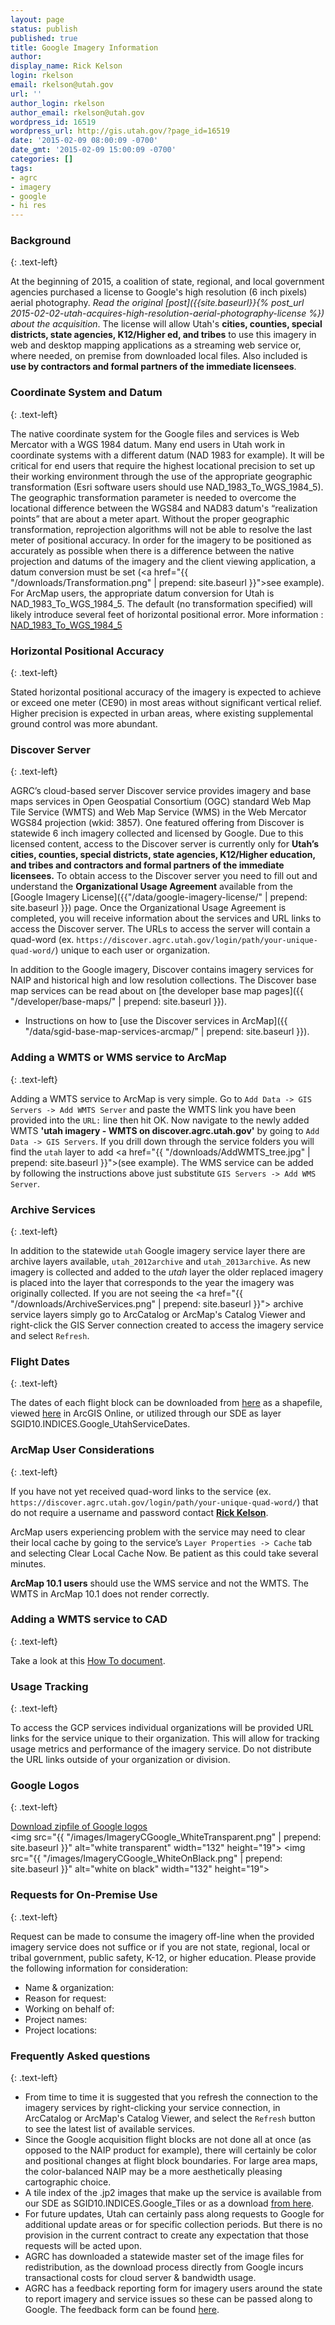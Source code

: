```yaml
---
layout: page
status: publish
published: true
title: Google Imagery Information
author:
display_name: Rick Kelson
login: rkelson
email: rkelson@utah.gov
url: ''
author_login: rkelson
author_email: rkelson@utah.gov
wordpress_id: 16519
wordpress_url: http://gis.utah.gov/?page_id=16519
date: '2015-02-09 08:00:09 -0700'
date_gmt: '2015-02-09 15:00:09 -0700'
categories: []
tags:
- agrc
- imagery
- google
- hi res
---
```

### Background
{: .text-left}

At the beginning of 2015, a coalition of state, regional, and local government agencies purchased a license to Google's high resolution (6 inch pixels) aerial photography. _Read the original [post]({{site.baseurl}}{% post_url 2015-02-02-utah-acquires-high-resolution-aerial-photography-license %}) about the acquisition_. The license will allow Utah's **cities, counties, special districts, state agencies, K12/Higher ed, and tribes** to use this imagery in web and desktop mapping  applications as a streaming web service or, where needed, on premise from downloaded local files. Also included is **use by contractors and formal partners of the immediate licensees**.

### Coordinate System and Datum
{: .text-left}

The native coordinate system for the Google files and services is Web Mercator with a WGS 1984 datum. Many end users in Utah work in coordinate systems with a different datum (NAD 1983 for example). It will be critical for end users that require the highest locational precision to set up their working environment through the use of the appropriate geographic transformation (Esri software users should use NAD_1983_To_WGS_1984_5). The geographic transformation parameter is needed to overcome the locational difference between the WGS84 and NAD83 datum's “realization points” that are about a meter apart. Without the proper geographic transformation, reprojection algorithms will not be able to resolve the last meter of positional accuracy. In order for the imagery to be positioned as accurately as possible when there is a difference between the native projection and datums of the imagery and the client viewing application, a datum conversion must be set (<a href="{{ "/downloads/Transformation.png" | prepend: site.baseurl }}">see example</a>). For ArcMap users, the appropriate datum conversion for Utah is NAD_1983_To_WGS_1984_5. The default (no transformation specified) will likely introduce several feet of horizontal positional error. More information : <a href="http://support.esri.com/en/knowledgebase/techarticles/detail/24159">NAD_1983_To_WGS_1984_5</a>

### Horizontal Positional Accuracy
{: .text-left}

Stated horizontal positional accuracy of the imagery is expected to achieve or exceed one meter (CE90) in most areas without significant vertical relief. Higher precision is expected in urban areas, where existing supplemental ground control was more abundant.

### Discover Server
{: .text-left}

AGRC’s cloud-based server Discover service provides imagery and base maps services in Open Geospatial Consortium (OGC) standard Web Map Tile Service (WMTS) and Web Map Service (WMS) in the Web Mercator WGS84 projection (wkid: 3857). One featured offering from Discover is statewide 6 inch imagery collected and licensed by Google. Due to this licensed content, access to the Discover server is currently only for **Utah’s cities, counties, special districts, state agencies, K12/Higher education, and tribes and contractors and formal partners of the immediate licensees.** To obtain access to the Discover server you need to fill out and understand the **Organizational Usage Agreement** available from the [Google Imagery License]({{"/data/google-imagery-license/" | prepend: site.baseurl }}) page. Once the Organizational Usage Agreement is completed, you will receive information about the services and URL links to access the Discover server. The URLs to access the server will contain a quad-word (ex. `https://discover.agrc.utah.gov/login/path/your-unique-quad-word/`) unique to each user or organization.

In addition to the Google imagery, Discover contains imagery services for NAIP and historical high and low resolution collections. The Discover base map services can be read about on [the developer base map pages]({{ "/developer/base-maps/" | prepend: site.baseurl }}).

- Instructions on how to [use the Discover services in ArcMap]({{ "/data/sgid-base-map-services-arcmap/" | prepend: site.baseurl }}).

### Adding a WMTS or WMS service to ArcMap
{: .text-left}

Adding a WMTS service to ArcMap is very simple. Go to `Add Data -> GIS Servers -> Add WMTS Server` and paste the WMTS link you have been provided into the `URL:` line then hit OK. Now navigate to the newly added WMTS **'utah imagery - WMTS on discover.agrc.utah.gov'** by going to `Add Data -> GIS Servers`. If you drill down through the service folders you will find the `utah` layer to add <a href="{{ "/downloads/AddWMTS_tree.jpg" | prepend: site.baseurl }}">(see example)</a>. The WMS service can be added by following the instructions above just substitute `GIS Servers -> Add WMS Server`.

### Archive Services
{: .text-left}

In addition to the statewide `utah` Google imagery service layer there are archive layers available, `utah_2012archive` and `utah_2013archive`. As new imagery is collected and added to the <em>utah</em> layer the older replaced imagery is placed into the layer that corresponds to the year the imagery was originally collected. If you are not seeing the <a href="{{ "/downloads/ArchiveServices.png" | prepend: site.baseurl }}"> archive service layers</a> simply go to ArcCatalog or ArcMap's Catalog Viewer and right-click the GIS Server connection created to access the imagery service and select `Refresh`.

### Flight Dates
{: .text-left}

The dates of each flight block can be downloaded from <a href="ftp://ftp.agrc.utah.gov/UtahSGID_Vector/UTM12_NAD83/INDICES/UnpackagedData/Google_UtahServiceDates/_Statewide/">here</a> as a shapefile, viewed <a href="http://arcg.is/1E0wq3b">here</a> in ArcGIS Online, or utilized through our SDE as layer SGID10.INDICES.Google_UtahServiceDates.

### ArcMap User Considerations
{: .text-left}

If you have not yet received quad-word links to the service (ex. `https://discover.agrc.utah.gov/login/path/your-unique-quad-word/`) that do not require a username and password contact <a href="mailto:rkelson@utah.gov"><strong>Rick Kelson</strong></a>.

ArcMap users experiencing problem with the service may need to clear their local cache by going to the service’s `Layer Properties -> Cache` tab and selecting Clear Local Cache Now. Be patient as this could take several minutes.

**ArcMap 10.1 users** should use the WMS service and not the WMTS. The WMTS in ArcMap 10.1 does not render correctly.

### Adding a WMTS service to CAD
{: .text-left}

Take a look at this <a href="ftp://ftp.agrc.utah.gov/Google/MicroStationGoogleWMS_HowTo.pdf">How To document</a>.

### Usage Tracking
{: .text-left}

To access the GCP services individual organizations will be provided URL links for the service unique to their organization. This will allow for tracking usage metrics and performance of the imagery service. Do not distribute the URL links outside of your organization or division.

### Google Logos
{: .text-left}

<a href="ftp://ftp.agrc.utah.gov/Google/google_logos.zip">Download zipfile of Google logos</a><br />
<img src="{{ "/images/ImageryCGoogle_WhiteTransparent.png" | prepend: site.baseurl }}" alt="white transparent" width="132" height="19"> <img src="{{ "/images/ImageryCGoogle_WhiteOnBlack.png" | prepend: site.baseurl }}" alt="white on black" width="132" height="19">

### Requests for On-Premise Use
{: .text-left}

Request can be made to consume the imagery off-line when the provided imagery service does not suffice or if you are not state, regional, local or tribal government, public safety, K-12, or higher education. Please provide the following information for consideration:
  -	Name & organization:
  - Reason for request:
  - Working on behalf of:
  - Project names:
  - Project locations:

### Frequently Asked questions
{: .text-left}

- From time to time it is suggested that you refresh the connection to the imagery services by right-clicking your service connection, in ArcCatalog or ArcMap's Catalog Viewer, and select the `Refresh`  button to see the latest list of available services.
- Since the Google acquisition flight blocks are not done all at once (as opposed to the NAIP product for example), there will certainly be color and positional changes at flight block boundaries. For large area maps, the color-balanced NAIP may be a more aesthetically pleasing cartographic choice.
- A tile index of the .jp2 images that make up the service is available from our SDE as SGID10.INDICES.Google_Tiles or as a download <a  href="ftp://ftp.agrc.utah.gov/UtahSGID_Vector/UTM12_NAD83/INDICES/UnpackagedData/Google_Tiles/_Statewide/">from here</a>.
- For future updates, Utah can certainly pass along requests to Google for additional update areas or for specific collection periods. But there is no provision in the current contract to create any expectation that those requests will be acted upon.
- AGRC has downloaded a statewide master set of the image files for redistribution, as the download process directly from Google incurs transactional costs for cloud server & bandwidth usage.
- AGRC has a feedback reporting form for imagery users around the state to report imagery and service issues so these can be passed along to Google. The feedback form can be found <a href="https://docs.google.com/a/utah.gov/forms/d/1UGU77SPM_HX0r8zblIs05C-H5mLyRja1gRT7Fu4aKZk/viewform?fbzx=-6743712545663240221">here</a>.
